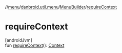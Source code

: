 //[menu](../../../index.md)/[danbroid.util.menu](../index.md)/[MenuBuilder](index.md)/[requireContext](require-context.md)

# requireContext

[androidJvm]\
fun [requireContext](require-context.md)(): [Context](https://developer.android.com/reference/kotlin/android/content/Context.html)
